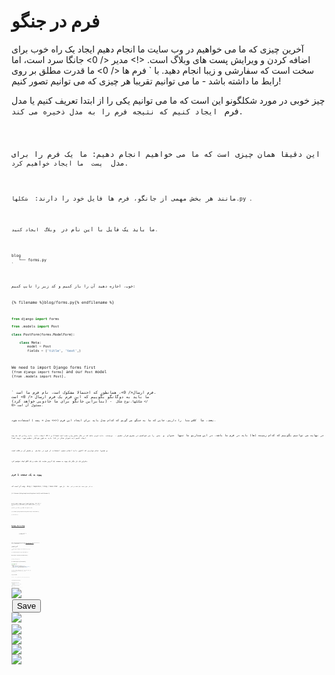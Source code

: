 # فرم در جنگو

آخرین چیزی که ما می خواهیم در وب سایت ما انجام دهیم ایجاد یک راه خوب برای اضافه کردن و ویرایش پست های وبلاگ است. <!> مدیر </ 0> جانگا سرد است، اما سخت است که سفارشی و زیبا انجام دهید. با ` فرم ها </ 0> ما قدرت مطلق بر روی رابط ما داشته باشد - ما می توانیم تقریبا هر چیزی که می توانیم تصور کنیم!</p>

<p>چیز خوبی در مورد شکلگونو این است که ما می توانیم یکی را از ابتدا تعریف کنیم یا مدل فرم </ 0> <code> ایجاد کنیم که نتیجه فرم را به مدل ذخیره می کند.</p>

<p>این دقیقا همان چیزی است که ما می خواهیم انجام دهیم: ما یک فرم را برای مدل <code> پست </ 0> ما ایجاد خواهیم کرد.</p>

<p>مانند هر بخش مهمی از جانگو، فرم ها فایل خود را دارند: <code> شکلها.py </ 0>.</p>

<p>ما باید یک فایل با این نام در <code> وبلاگ </ 0> ایجاد کنید.</p>

<pre><code>blog
   └── forms.py
`</pre> 

خوب، اجازه دهید آن را باز کنیم و کد زیر را تایپ کنیم:

{% filename %}blog/forms.py{% endfilename %}

```python
from django import forms

from .models import Post

class PostForm(forms.ModelForm):

    class Meta:
        model = Post
        fields = ('title', 'text',)
```

We need to import Django forms first (`from django import forms`) and our `Post` model (`from .models import Post`).

` فرم ارسال</ 0>، همانطور که احتمالا مشکوک است، نام فرم ما است. ما باید به دوگانگو بگوییم که این فرم یک فرم ارسال </ 0> است (بنابراین جانگو برای ما جادویی خواهد کرد) - <code> شکلها.نوع شکل </ 0> مسئول آن است.</p>

<p>بعد، ما <code> کلاس متا </ 0> را داریم، جایی که ما به جنگو می گویم که کدام مدل باید برای ایجاد این فرم (<=> مدل = پست </ 0>) استفاده شود.</p>

<p>در نهایت می توانیم بگوییم که کدام زمینه (ها) باید در فرم ما باشد. در این سناریو ما تنها <code> عنوان </ 0> و <code> متن </ 0> را می خواهیم در معرض قرار دهیم - <code> نویسنده </ 0> باید فردی باشد که در حال حاضر وارد شده است (شما!) و < 0> ایجاد داده </ 0> باید زمانی که یک پست ایجاد کنیم (به عنوان مثال در کد) باید به طور خودکار تنظیم شود، درست است؟</p>

<p>و همین! تمام مواردی که اکنون باید انجام دهیم، استفاده از فرم در نمایش <em> </ 0> و نمایش آن در قالب است.</p>

<p>بنابراین یک بار دیگر یک پیوند به صفحه، یک آدرس سایت، یک نمایه و یک الگو ایجاد خواهیم کرد.</p>

<h2>پیوند به یک صفحه با فرم</h2>

<p>وقت آن است که <code> blog / templates / blog / base.html </ 0> باز شود. <code> div </ 0> به نام <code> عنوان صفحه </ 0> لینک اضافه می کنیم:</p>

<p>{% filename %}blog/templates/blog/base.html{% endfilename %}</p>

<pre><code class="html"><a href="{% url 'post_new' %}" class="top-menu"><span class="glyphicon glyphicon-plus"></span></a>
`</pre> 

توجه داشته باشید که ما می خواهیم با نمایش جدید ما ` post_new </ 0> تماس بگیریم. کلاس <code> "گلیفیکن گلیفیکن به علاوه" </ 0> توسط تم بوت استرپ ما استفاده می شود و علامت پلاس را برای ما نمایش می دهد.</p>

<p>پس از اضافه کردن خط، فایل HTML شما باید اینگونه باشد:</p>

<p>{% filename %}blog/templates/blog/base.html{% endfilename %}</p>

<pre><code class="html">{% load static %}
<html>
    <head>
        <title>Django Girls blog</title>
        <link rel="stylesheet" href="//maxcdn.bootstrapcdn.com/bootstrap/3.2.0/css/bootstrap.min.css">
        <link rel="stylesheet" href="//maxcdn.bootstrapcdn.com/bootstrap/3.2.0/css/bootstrap-theme.min.css">
        <link href='//fonts.googleapis.com/css?family=Lobster&subset=latin,latin-ext' rel='stylesheet' type='text/css'>
        <link rel="stylesheet" href="{% static 'css/blog.css' %}">
    </head>
    <body>
        <div class="page-header">
            <a href="{% url 'post_new' %}" class="top-menu"><span class="glyphicon glyphicon-plus"></span></a>
            <h1><a href="/">Django Girls Blog</a></h1>
        </div>
        <div class="content container">
            <div class="row">
                <div class="col-md-8">
                    {% block content %}
                    {% endblock %}
                </div>
            </div>
        </div>
    </body>
</html>
`</pre> 

After saving and refreshing the page http://127.0.0.1:8000 you will see a familiar `NoReverseMatch` error. Is that the case? Good!

## آدرس اینترنتی

` وبلاگ/ آدرسهای اینترنتی.py </ 0> باز کنید و یک خط اضافه کنید:</p>

<p>{% filename %}blog/urls.py{% endfilename %}</p>

<pre><code class="python">path('post/new', views.post_new, name='post_new'),
`</pre> 

و کد نهایی مانند این خواهد بود:

{% filename %}blog/urls.py{% endfilename %}

```python
from django.urls import path 
from . import views

urlpatterns = [
    path('', views.post_list, name='post_list'),
    path('post/<int:pk>/', views.post_detail, name='post_detail'),
    path('post/new/', views.post_new, name='post_new'),
]
```

پس از طراوت سایت، ما یک ` صفت خطا </ 0> را مشاهده می کنیم، زیرا ما نمای <code> پست_جدید </ 0> را اجرا نکرده ایم. بگذارید آن را در حال حاضر اضافه کنید.</p>

<h2>دیدگاه پست_جدید</h2>

<p>زمان باز کردن فایل <code> وبلاگ / نمایشها </ 0> را باز کنید و خطوط زیر را با بقیه <code> از </ 0> ردیف اضافه کنید:</p>

<p>{% filename %}blog/views.py{% endfilename %}</p>

<pre><code class="python">from .forms import PostForm
`</pre> 

و سپس نمایش * ما </ 0>:</p> 

{% filename %}blog/views.py{% endfilename %}

```python
def post_new(request):
    form = PostForm()
    return render(request, 'blog/post_edit.html', {'form': form})
```

برای ایجاد فرم ` ارسال </ 0> جدید، ما باید <code> پست فرم() </ 0> را فراخوانی کنیم و آن را به قالب منتقل کنیم. ما به این <em> نمایش </ 0> بازگشت خواهیم کرد، اما در حال حاضر، بیایید به سرعت یک قالب برای فرم ایجاد کنیم.</p>

<h2>قالب</h2>

<p>ما باید یک فایل <code> post_edit.html </ 0> در <code> وبلاگ / قالبها/ وبلاگ</ 0> ایجاد کنیم. برای ایجاد یک کار فرم، ما نیاز به چندین چیز دارد:</p>

<ul>
<li>ما باید فرم را نمایش دهیم. ما می توانیم با (مثلا{% raw %}<code>{{ form.as_p }}`{% endraw %}. را انجام دهیم.</li> 

* خط بالا باید با یک تگ فرم HTML پیچیده شود: `&lt;form method="POST"&gt;... </ 0>.</li>
<li>ما به یک دکمه <code> ذخیره </ 0> نیاز داریم. ما این کار را با یک دکمه HTML انجام می دهیم: <code>&lt;button type="submit"&gt; ذخیره </ 1>.</li>
<li>و در نهایت، درست بعد از باز شدن تگ <code><form ...>` باید {% raw %}`{% csrf_token %}`{% endraw %} را اضافه کنیم. این بسیار مهم است، زیرا فرم های شما را امن می کند! اگر شما در مورد این بیت را فراموش کرده اید، جانگو هنگام تلاش برای ذخیره فرم شکایت می کند:</ul> 

![CSRF صفحه ممنوع](images/csrf2.png)

خوب، بگذار ببینیم چگونه HTML در ` post_edit.html </ 0> باید نگاه کند:</p>

<p>{% filename %}blog/templates/blog/post_edit.html{% endfilename %}</p>

<pre><code class="html">{% extends 'blog/base.html' %}

{% block content %}
    <h1>New post</h1>
    <form method="POST" class="post-form">{% csrf_token %}
        {{ form.as_p }}
        <button type="submit" class="save btn btn-default">Save</button>
    </form>
{% endblock %}
`</pre> 

زمان برای تازه کردن! بله فرم شما نمایش داده می شود!

![فرم جدید](images/new_form2.png)

اما یک دقیقه صبر کنید وقتی چیزی را در فیلدهای ` عنوان </ 0> و <code> متن </ 0> تایپ کنید و سعی کنید آن را ذخیره کنید، چه اتفاقی خواهد افتاد؟</p>

<p>هیچ چی! ما یک بار دیگر در همان صفحه و متن ما رفته است... و هیچ پست جدید اضافه شده است. پس چه اتفاقی افتاد؟</p>

<p>جواب این است: هیچ چیز. ما باید در کار <em> نمایش </ 0> کار کمی بیشتر انجام دهیم.</p>

<h2>ذخیره فرم</h2>

<p>باز <code> وبلاگ / نمایشها.پی</ 0> باز کنید. در حال حاضر همه ما در نمای <code> پست_جدید </ 0> زیر است:</p>

<p>{% filename %}blog/views.py{% endfilename %}</p>

<pre><code class="python">def post_new(request):
    form = PostForm()
    return render(request, 'blog/post_edit.html', {'form': form})
`</pre> 

هنگامی که فرم را ارسال می کنیم، ما به همان نمایش داده می شود، اما این بار ما در ` درخواست </ 0> داده های بیشتری داریم، به ویژه در <code> request.POST </ 0> (نامگذاری هیچ ارتباطی با "پست" وبلاگ نداشته باشد، این کار با این واقعیت است که ما "ارسال" داده ها). به یاد داشته باشید که چگونه در فایل HTML، تعریف <code><form>` دارای متغیر ` متد = "پست" </ 1> بود? تمام فیلدها از فرم اکنون در <code> درخواست.پست</ 0> قرار دارند. شما نباید <code> پست</ 0> را به هر چیز دیگری تغییر دهید (تنها مقدار معتبر دیگر برای روش <code> </ 0> <code> گرفتن</ 0> است، اما ما هیچ وقت برای توضیح تفاوت آن است).</p>

<p>بنابراین در نمای <em> ما </ 0> ما دو موقعیت جداگانه برای رسیدگی داریم: اول اینکه زمانی که ما برای اولین بار به صفحه می رویم و یک فرم خالی را می خواهیم، و دوم، وقتی برگشت به نمایش <em> </ 0> با تمام داده های فرم که ما تایپ کرده ایم. بنابراین ما نیاز به اضافه کردن یک شرط (ما برای استفاده از <code> اگر </ 0> استفاده کنیم):</p>

<p>{% filename %}blog/views.py{% endfilename %}</p>

<pre><code class="python">if request.method == "POST":
    [...]
else:
    form = PostForm()
`</pre> 

وقت آن است که نقاط ` [...] </ 0> را پر کنید. اگر <code> method </ 0> <code> POST </ 0> باشد، ما می خواهیم که <code> PostForm </ 0> را با داده از فرم بسازیم، درست است؟ ما این کار را به صورت زیر انجام خواهیم داد:</p>

<p>{% filename %}blog/views.py{% endfilename %}</p>

<pre><code class="python">form = PostForm(request.POST)
`</pre> 

چیز بعدی این است که بررسی کنید که آیا فرم صحیح است (تمام فیلدهای لازم تنظیم شده و مقادیر نادرست ارائه شده است). ما این کار را با ` form.is_valid () </ 0> انجام می دهیم.</p>

<p>ما بررسی می کنیم که آیا فرم معتبر است و اگر چنین باشد، می توانیم آن را ذخیره کنیم!</p>

<p>{% filename %}blog/views.py{% endfilename %}</p>

<pre><code class="python">اگر form.is_valid ():
     post = form.save (commit = False)
     post.author = request.user
     post.published_date = timezone.now ()
     post.save ()
`</pre> 

اساسا، ما دو چیز در اینجا داریم: فرم را با ` form.save </ 0> ذخیره می کنیم و ما یک نویسنده می نویسیم (از آنجا که هیچ <code> نویسنده </ 0> در <code> PostForm </ 0> و این فیلد مورد نیاز است). <code> commit = False </ 0> بدین معنی است که ما نمی خواهیم مدل <code> پست </ 0> را ذخیره کنیم - ما می خواهیم ابتدا نویسنده را اضافه کنیم. در بیشتر موارد شما از <code> form.save () </ 0> بدون <code> commit = اشتباه</ 0> استفاده می کنید، اما در این مورد، ما باید آن را عرضه کنیم. <code> post.save () </ 0> تغییرات را حفظ (اضافه کردن نویسنده) و یک پست جدید بلاگ ایجاد می شود!</p>

<p>سرانجام، اگر می توانستیم بلافاصله به صفحه پست <code> post_detail </ 0> ما برای پست جدید بلاگ خودمان بپیوندیم، عالی خواهد بود، درست است؟ برای این کار ما نیاز به یک واردات دیگر داریم:</p>

<p>{% filename %}blog/views.py{% endfilename %}</p>

<pre><code class="python">from django.shortcuts import redirect
`</pre> 

آن را در ابتدای فایل خود اضافه کنید. و اکنون می توان گفت، "به صفحه پست ` post_detail </ 0> برای پست جدید ایجاد شده بروید":</p>

<p>{% filename %}blog/views.py{% endfilename %}}</p>

<pre><code class="python">return redirect('post_detail', pk=post.pk)
`</pre> 

` post_detail </ 0> نام نمایش است که ما می خواهیم به آن برویم. به یاد داشته باشید که این نمایش <em> </ 0> نیاز به متغیر <code> pk </ 1> دارد؟ برای انتقال آن به نمایش ها، از <code> pk = post.pk </ 0> استفاده می کنیم، که <code> post </ 0> جدیدترین پست وبلاگ است!</p>

<p>خوب، ما خیلی صحبت کرده ایم، اما احتمالا می خواهیم ببینیم که کل <em> نمایش </ 0> به نظر می رسد، درست است؟</p>

<p>{% filename %}blog/views.py{% endfilename %}}</p>

<pre><code class="python">def post_new(request):
    if request.method == "POST":
        form = PostForm(request.POST)
        if form.is_valid():
            post = form.save(commit=False)
            post.author = request.user
            post.published_date = timezone.now()
            post.save()
            return redirect('post_detail', pk=post.pk)
    else:
        form = PostForm()
    return render(request, 'blog/post_edit.html', {'form': form})
`</pre> 

بیایید ببینیم که آیا کار می کند. برو به صفحه http://127.0.0.1:8000/post/new/، اضافه کردن ` عنوان </ 0> و <code> متن </ 0>، ذخیره آن... و voilà! پست جدید وبلاگ اضافه شده است و ما به صفحه <code> post_detail </ 0> هدایت می شوید!</p>

<p>ممکن است متوجه شده باشید که قبل از ذخیره پست، تاریخ انتشار را تنظیم می کنید. بعدها، ما دکمه <em> انتشار </ 0> را در <strong> آموزش دختران جونگو: برنامه های افزودنی </ 1> معرفی می کنیم.</p>

<p>این عالیه!</p>

<blockquote>
  <p>همانطور که اخیرا رابط کاربری مدیر جنگجو را استفاده کردیم، سیستم در حال حاضر فکر می کند ما هنوز وارد سیستم نشده ایم. چند موقعیت وجود دارد که می تواند منجر به خروج از ما شود (بسته شدن مرورگر، راه اندازی مجدد DB و غیره). اگر در هنگام ایجاد یک پست متوجه شدید که خطایی در رابطه با عدم وجود یک کاربر وارد شده شده است، به صفحه مدیریت http://127.0.0.1:8000/admin بروید و دوباره وارد شوید. این مسئله به طور موقت حل خواهد شد. یک ثابت دائمی در انتظار شما در <strong> Homework: اضافه کردن امنیت به وب سایت شما! </ 0> فصل بعد از آموزش اصلی وجود دارد.</p>
</blockquote>

<p><img src="images/post_create_error.png" alt="خطا ورود به سیستم" /></p>

<h2>اعتبار فرم</h2>

<p>در حال حاضر، ما به شما نشان می دهیم که چگونه شکل های جانسون سرد است. یک پست وبلاگ باید زمینه <code> عنوان </ 0> و <code> متن </ 0> داشته باشد. در مدل <code> پست </ 0> ما نگفتیم که این فیلدها (به غیر از <code> published_date </ 0>) مورد نیاز نیستند، بنابراین، دیوانه، به طور پیش فرض، انتظار می رود آنها را تنظیم کند.</p>

<p>سعی کنید فرم را بدون <code> عنوان </ 0> و <code> متن </ 0> ذخیره کنید. حدس بزن چه اتفاقی خواهد افتاد!</p>

<p><img src="images/form_validation2.png" alt="اعتبار فرم" /></p>

<p>جنگجو معتقد است که تمام زمینه های موجود در فرم ما صحیح هستند. آیا این عالی نیست؟</p>

<h2>ويرايش فرم</h2>

<p>حالا ما می دانیم که چگونه یک فرم جدید اضافه کنیم. اما اگر بخواهیم یک موجود را ویرایش کنیم، چه؟ این بسیار شبیه آنچه ما انجام دادیم. بگذارید برخی از چیزهای مهم را سریع بسازیم. (اگر چیزی را درک نکنید، باید از مربی خود بپرسید یا در فصل های قبلی نگاه کنید، زیرا ما قبلا همه این مراحل را پوشش دادیم.)</p>

<p>Open <code>blog/templates/blog/post_detail.html` and add the line

{% filename %}blog/templates/blog/post_detail.html{% endfilename %}

```html
<a class="btn btn-default" href="{% url 'post_edit' pk=post.pk %}"><span class="glyphicon glyphicon-pencil"></span></a>
```

so that the template will look like this:

{% filename %}blog/templates/blog/post_detail.html{% endfilename %}

```html
{% extends 'blog/base.html' %}

{% block content %}
    <div class="post">
        {% if post.published_date %}
            <div class="date">
                {{ post.published_date }}
            </div>
        {% endif %}
        <a class="btn btn-default" href="{% url 'post_edit' pk=post.pk %}"><span class="glyphicon glyphicon-pencil"></span></a>
        <h1>{{ post.title }}</h1>
        <p>{{ post.text|linebreaksbr }}</p>
    </div>
{% endblock %}
```

In `blog/urls.py` we add this line:

{% filename %}blog/urls.py{% endfilename %}

```python
    path('post/<int:pk>/edit/', views.post_edit, name='post_edit'),
```

We will reuse the template `blog/templates/blog/post_edit.html`, so the last missing thing is a *view*.

Let's open `blog/views.py` and add this at the very end of the file:

{% filename %}blog/views.py{% endfilename %}

```python
def post_edit(request, pk):
    post = get_object_or_404(Post, pk=pk)
    if request.method == "POST":
        form = PostForm(request.POST, instance=post)
        if form.is_valid():
            post = form.save(commit=False)
            post.author = request.user
            post.published_date = timezone.now()
            post.save()
            return redirect('post_detail', pk=post.pk)
    else:
        form = PostForm(instance=post)
    return render(request, 'blog/post_edit.html', {'form': form})
```

This looks almost exactly the same as our `post_new` view, right? But not entirely. For one, we pass an extra `pk` parameter from urls. Next, we get the `Post` model we want to edit with `get_object_or_404(Post, pk=pk)` and then, when we create a form, we pass this post as an `instance`, both when we save the form…

{% filename %}blog/views.py{% endfilename %}

```python
form = PostForm(request.POST, instance=post)
```

…and when we've just opened a form with this post to edit:

{% filename %}blog/views.py{% endfilename %}

```python
form = PostForm(instance=post)
```

OK, let's test if it works! Let's go to the `post_detail` page. There should be an edit button in the top-right corner:

![Edit button](images/edit_button2.png)

When you click it you will see the form with our blog post:

![Edit form](images/edit_form2.png)

Feel free to change the title or the text and save the changes!

Congratulations! Your application is getting more and more complete!

If you need more information about Django forms, you should read the documentation: https://docs.djangoproject.com/en/2.0/topics/forms/

## Security

Being able to create new posts by clicking a link is awesome! But right now, anyone who visits your site will be able to make a new blog post, and that's probably not something you want. Let's make it so the button shows up for you but not for anyone else.

In `blog/templates/blog/base.html`, find our `page-header` `div` and the anchor tag you put in there earlier. It should look like this:

{% filename %}blog/templates/blog/base.html{% endfilename %}

```html
<a href="{% url 'post_new' %}" class="top-menu"><span class="glyphicon glyphicon-plus"></span></a>
```

We're going to add another `{% if %}` tag to this, which will make the link show up only for users who are logged into the admin. Right now, that's just you! Change the `<a>` tag to look like this:

{% filename %}blog/templates/blog/base.html{% endfilename %}

```html
{% if user.is_authenticated %}
    <a href="{% url 'post_new' %}" class="top-menu"><span class="glyphicon glyphicon-plus"></span></a>
{% endif %}
```

This `{% if %}` will cause the link to be sent to the browser only if the user requesting the page is logged in. This doesn't protect the creation of new posts completely, but it's a good first step. We'll cover more security in the extension lessons.

Remember the edit icon we just added to our detail page? We also want to add the same change there, so other people won't be able to edit existing posts.

Open `blog/templates/blog/post_detail.html` and find this line:

{% filename %}blog/templates/blog/post_detail.html{% endfilename %}

```html
<a class="btn btn-default" href="{% url 'post_edit' pk=post.pk %}"><span class="glyphicon glyphicon-pencil"></span></a>
```

Change it to this:

{% filename %}blog/templates/blog/post_detail.html{% endfilename %}

```html
{% if user.is_authenticated %}
     <a class="btn btn-default" href="{% url 'post_edit' pk=post.pk %}"><span class="glyphicon glyphicon-pencil"></span></a>
{% endif %}
```

از آنجا که احتمالا وارد سیستم شوید، اگر صفحه را تازه سازی کنید، هیچ چیز دیگری را نمی بینید. هرچند صفحه را در یک مرورگر دیگر یا یک پنجره ناشناس (با نام «محرمانه» در ویندوز لبه) بارگذاری کنید، و خواهید دید که پیوند نمایش داده نمیشود و نماد نیز نمایش داده نمیشود!

## یک چیز دیگر: استقرار زمان!

بیایید ببینیم آیا این همه در هرکجا پایتون کار می کند. زمان برای راه اندازی دیگر!

* First, commit your new code, and push it up to GitHub:

{% filename %}خط فرمان{% endfilename %}

    $ git status
    $ git add --all .
    $ git status
    $ git commit -m "Added views to create/edit blog post inside the site."
    $ git push
    

* سپس، در کنسول  هرکجا پایتون باش </ 0>:</li> </ul> 
    
    {% filename %}خط فرمان{% endfilename %}
    
        $ cd ~/<your-pythonanywhere-username>.pythonanywhere.com
        $ git pull
        [...]
        
    
    (Remember to substitute `<your-pythonanywhere-username>` with your actual PythonAnywhere username, without the angle-brackets).
    
    * سرانجام، به برگه  برگه </ 0> بروید و روی ** بازنگری </ 1> ضربه بزنید.</li> </ul> 
        
        And that should be it! Congrats :)